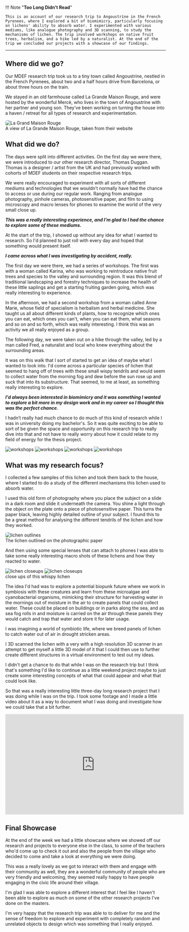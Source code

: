 !!! Note "**Too Long Didn't Read**"
 
    This is an account of our research trip to Angoustríne in the French Pyrenees, where I explored a bit of biomimicry, particularly focusing on lichens' ability to absorb water. I experimented with various mediums, like analogue photography and 3D scanning, to study the mechanisms of lichen. The trip involved workshops on native fruit trees, herbalism, and a hike led by a naturalist. At the end of the trip we concluded our projects with a showcase of our findings.
---

## Where did we go?

Our MDEF research trip took us to a tiny town called Angoustríne, nestled in the French Pyrenees, about two and a half hours drive from Barcelona, or about three hours on the train.

We stayed in an old farmhouse called La Grande Maison Rouge, and were hosted by the wonderful Mercè, who lives in the town of Angoustríne with her partner and young son. They’ve been working on turning the house into a haven / retreat for all types of research and experimentation.

<img src="../images/22. Research Trip/La Grande Maison Rouge.jpg" alt="La Grand Maison Rouge" style="border-radius: 5px;"> 
<figcaption> A view of La Grande Maison Rouge, taken from their website </figcaption>


## What did we do?

The days were split into different activities. On the first day we were there, we were introduced to our other research director, Thomas Duggan. Thomas is a designer / artist from the UK and had previously worked with cohorts of MDEF students on their respective research trips. 

We were really encouraged to experiment with all sorts of different mediums and technologies that we wouldn’t normally have had the chance to access or use during our regular work. Ranging from analogue photography, pinhole cameras, photosensitive paper, and film to using microscopy and macro lenses for phones to examine the world of the very small close up. 

***This was a really interesting experience, and I’m glad to I had the chance to explore some of these mediums.***

At the start of the trip, I showed up without any idea for what I wanted to research. So I'd planned to just roll with every day and hoped that something would present itself. 

***I came across what I was investigating by accident, really.*** 

The first day we were there, we had a series of workshops. The first was with a woman called Karina, who was working to reintroduce native fruit trees and species to the valley and surrounding region. It was this blend of traditional landscaping and forestry techniques to increase the health of these little saplings and get a starting fruiting garden going, which was really interesting to experience.

In the afternoon, we had a second workshop from a woman called Anne Marie, whose field of specialism is herbalism and herbal medicine.  She taught us all about different kinds of plants, how to recognize which ones you can eat, which ones you can't, when you can eat them, what seasons and so on and so forth, which was really interesting. I think this was an activity we all really enjoyed as a group. 

The following day, we were taken out on a hike through the valley, led by a man called Fred, a naturalist and local who knew everything about the surrounding areas.

It was on this walk that I sort of started to get an idea of maybe what I wanted to look into. I'd come across a particular species of lichen that seemed to hang off of trees with these small wispy tendrils and would seem to collect water from the morning fog and dew before the sun rose up and suck that into its substructure. That seemed, to me at least, as something really interesting to explore. 

***I'd always been interested in biomimicry and it was something I wanted to explore a bit more in my design work and in my career so I thought this was the perfect chance.***

I hadn’t really had much chance to do much of this kind of research while I was in university doing my bachelor's. So it was quite exciting to be able to sort of be given the space and opportunity on this research trip to really dive into that and not have to really worry about how it could relate to my field of energy for the thesis project. 

<div class="image-grid">
  <img src="../images/22. Research Trip/Karina explaining trees.jpg" class="grid-item" alt="workshops">
  <img src="../images/22. Research Trip/Plant sketches.jpg" class="grid-item" alt="workshops">
  <img src="../images/22. Research Trip/lichen 1.jpg" class="grid-item" alt="workshops">
  <img src="../images/22. Research Trip/lichen 2.jpg" class="grid-item" alt="workshops"> 
  <!-- Add more images as needed -->
</div>

## What was my research focus?

I collected a few samples of this lichen and took them back to the house, where I started to do a study of the different mechanisms this lichen used to absorb water.

I used this old form of photography where you place the subject on a slide in a dark room and slide it underneath the camera. You shine a light through the object on the plate onto a piece of photosensitive paper. This turns the paper black, leaving highly detailed outline of your subject. I found this to be a great method for analysing the different tendrils of the lichen and how they worked. 

<img src="../images/22. Research Trip/annotated lichen photo.jpg" alt="lichen outlines" style="border-radius: 5px;"> 
<figcaption> The lichen outlined on the photographic paper </figcaption>

And then using some special lenses that can attach to phones I was able to take some really interesting macro shots of these lichens and how they reacted to water.

<div class="image-grid">
  <img src="images/22. Research Trip/lichen tendrils up close 2.jpg" class="grid-item" alt="lichen closeups">
  <img src="../images/22. Research Trip/lichen tendrils up close 3.jpg" class="grid-item" alt="lichen closeups">
  <!-- Add more images as needed -->
</div>

<figcaption> close ups of this whispy lichen </figcaption>

The idea I'd had was to explore a potential biopunk future where we work in symbiosis with these creatures and learn from these microalgae and cyanobacterial organisms, mimicking their structure for harvesting water in the mornings out of moisture in the air to create panels that could collect water. These could be placed on buildings or in parks along the sea, and as sea fog rolls in and moisture is carried on the air through these panels they would catch and trap that water and store it for later usage. 

I was imagining a world of symbiotic life, where we breed panels of lichen to catch water out of air in drought stricken areas. 

I 3D scanned the lichen with a very with a high resolution 3D scanner in an attempt to get myself a little 3D model of it that I could then use to further create different structures in a virtual environment to test out my ideas. 

I didn't get a chance to do that while I was on the research trip but I think that's something I'd like to continue as a little weekend project maybe to just create some interesting concepts of what that could appear and what that could look like. 

So that was a really interesting little three-day long research project that I was doing while I was on the trip. I took some footage and I made a little video about it as a way to document what I was doing and investigate how we could take that a bit further.

<iframe width="560" height="315" src="https://www.youtube.com/embed/I6VR676KwPE?si=RDN-pDqBSknb0DT_" title="YouTube video player" frameborder="0" allow="accelerometer; autoplay; clipboard-write; encrypted-media; gyroscope; picture-in-picture; web-share" referrerpolicy="strict-origin-when-cross-origin" allowfullscreen></iframe>

## Final Showcase

At the end of the week we had a little showcase where we showed off our research and projects to everyone else in the class, to some of the teachers who'd come up to check it out and also the people from the village who decided to come and take a look at everything we were doing. 

This was a really lovely as we got to interact with them and engage with their community as well, they are a wonderful community of people who are very friendly and welcoming, they seemed really happy to have people engaging in the civic life around their village. 

I'm glad I was able to explore a different interest that I feel like I haven't been able to explore as much on some of the other research projects I've done on the masters. 

I'm very happy that the research trip was able to to deliver for me and the sense of freedom to explore and experiment with completely random and unrelated objects to design which was something that I really enjoyed.